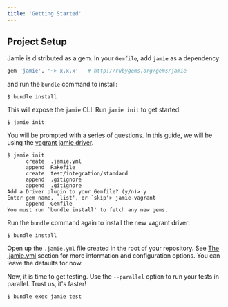 ```yaml
---
title: 'Getting Started'
---
```


Project Setup
-------------
Jamie is distributed as a gem. In your `Gemfile`, add `jamie` as a dependency:

```ruby
gem 'jamie', '~> x.x.x'   # http://rubygems.org/gems/jamie
```

and run the `bundle` command to install:

    $ bundle install

This will expose the `jamie` CLI. Run `jamie init` to get started:

    $ jamie init

You will be prompted with a series of questions. In this guide, we will be
using the [vagrant jamie driver](https://github.com/jamie-ci/jamie-vagrant).

```text
$ jamie init
      create  .jamie.yml
      append  Rakefile
      create  test/integration/standard
      append  .gitignore
      append  .gitignore
Add a Driver plugin to your Gemfile? (y/n)> y
Enter gem name, `list', or `skip'> jamie-vagrant
      append  Gemfile
You must run `bundle install' to fetch any new gems.
```

Run the `bundle` command again to install the new vagrant driver:

    $ bundle install

Open up the `.jamie.yml` file created in the root of your repository. See
[The .jamie.yml](/guides/the_jamie_yaml/) section for more information and
configuration options. You can leave the defaults for now.

Now, it is time to get testing. Use the `--parallel` option to run
your tests in parallel. Trust us, it's faster!

    $ bundle exec jamie test 

